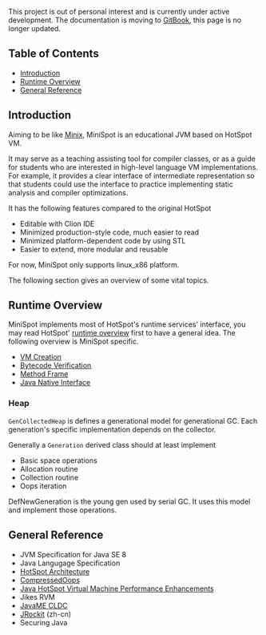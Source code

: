 This project is out of personal interest and is currently under active development. The documentation is moving to [GitBook](https://gentlyguitar.gitbooks.io/minispot/content/), this page is
no longer updated.

## Table of Contents
- [Introduction](#introduction)
- [Runtime Overview](#runtime-overview)
- [General Reference](#general-reference)


## Introduction
Aiming to be like [Minix](https://en.wikipedia.org/wiki/MINIX), MiniSpot is an educational JVM based on HotSpot VM. 

It may serve as a teaching assisting tool for compiler classes, or as a guide for students who are interested in high-level language VM implementations.
For example, it provides a clear interface of intermediate representation so that students could use the interface to
practice implementing static analysis and compiler optimizations.

It has the following features compared to the original HotSpot
- Editable with Clion IDE
- Minimized production-style code, much easier to read
- Minimized platform-dependent code by using STL
- Easier to extend, more modular and reusable

For now, MiniSpot only supports linux_x86 platform.

The following section gives an overview of some vital topics.

## Runtime Overview
MiniSpot implements most of HotSpot's runtime services' interface, you may read HotSpot' [runtime overview](http://openjdk.java.net/groups/hotspot/docs/RuntimeOverview.html) first 
to have a general idea. The following overview is MiniSpot specific.
- [VM Creation](doc/creation.md)
- [Bytecode Verification](doc/verification.md)
- [Method Frame](doc/methodframe.md)
- [Java Native Interface](doc/jni.md)

### Heap
`GenCollectedHeap` is defines a generational model for generational GC. Each generation's specific implementation depends on the collector.

Generally a `Generation` derived class should at least implement
- Basic space operations
- Allocation routine
- Collection routine
- Oops iteration

DefNewGeneration is the young gen used by serial GC. It uses this model and implement those operations.

## General Reference
- JVM Specification for Java SE 8
- Java Langugage Specification
- [HotSpot Architecture](http://www.oracle.com/technetwork/java/whitepaper-135217.html#2)
- [CompressedOops](https://wiki.openjdk.java.net/display/HotSpot/CompressedOops)
- [Java HotSpot Virtual Machine Performance Enhancements](http://docs.oracle.com/javase/7/docs/technotes/guides/vm/performance-enhancements-7.html)
- Jikes RVM
- [JavaME CLDC](http://tech-insider.org/mobile/research/acrobat/0502.pdf)
- [JRockit](https://github.com/caoxudong/oracle_jrockit_the_definitive_guide/blob/master/contents.md) (zh-cn)
- Securing Java